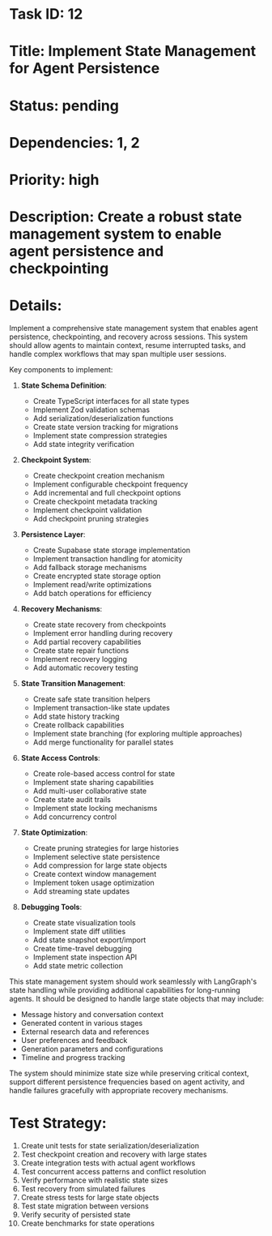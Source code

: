 # Task ID: 12
# Title: Implement State Management for Agent Persistence
# Status: pending
# Dependencies: 1, 2
# Priority: high
# Description: Create a robust state management system to enable agent persistence and checkpointing

# Details:
Implement a comprehensive state management system that enables agent persistence, checkpointing, and recovery across sessions. This system should allow agents to maintain context, resume interrupted tasks, and handle complex workflows that may span multiple user sessions.

Key components to implement:

1. **State Schema Definition**:
   - Create TypeScript interfaces for all state types
   - Implement Zod validation schemas
   - Add serialization/deserialization functions
   - Create state version tracking for migrations
   - Implement state compression strategies
   - Add state integrity verification

2. **Checkpoint System**:
   - Create checkpoint creation mechanism
   - Implement configurable checkpoint frequency
   - Add incremental and full checkpoint options
   - Create checkpoint metadata tracking
   - Implement checkpoint validation
   - Add checkpoint pruning strategies

3. **Persistence Layer**:
   - Create Supabase state storage implementation
   - Implement transaction handling for atomicity
   - Add fallback storage mechanisms
   - Create encrypted state storage option
   - Implement read/write optimizations
   - Add batch operations for efficiency

4. **Recovery Mechanisms**:
   - Create state recovery from checkpoints
   - Implement error handling during recovery
   - Add partial recovery capabilities
   - Create state repair functions
   - Implement recovery logging
   - Add automatic recovery testing

5. **State Transition Management**:
   - Create safe state transition helpers
   - Implement transaction-like state updates
   - Add state history tracking
   - Create rollback capabilities
   - Implement state branching (for exploring multiple approaches)
   - Add merge functionality for parallel states

6. **State Access Controls**:
   - Create role-based access control for state
   - Implement state sharing capabilities
   - Add multi-user collaborative state
   - Create state audit trails
   - Implement state locking mechanisms
   - Add concurrency control

7. **State Optimization**:
   - Create pruning strategies for large histories
   - Implement selective state persistence
   - Add compression for large state objects
   - Create context window management
   - Implement token usage optimization
   - Add streaming state updates

8. **Debugging Tools**:
   - Create state visualization tools
   - Implement state diff utilities
   - Add state snapshot export/import
   - Create time-travel debugging
   - Implement state inspection API
   - Add state metric collection

This state management system should work seamlessly with LangGraph's state handling while providing additional capabilities for long-running agents. It should be designed to handle large state objects that may include:

- Message history and conversation context
- Generated content in various stages
- External research data and references
- User preferences and feedback
- Generation parameters and configurations
- Timeline and progress tracking

The system should minimize state size while preserving critical context, support different persistence frequencies based on agent activity, and handle failures gracefully with appropriate recovery mechanisms.

# Test Strategy:
1. Create unit tests for state serialization/deserialization
2. Test checkpoint creation and recovery with large states
3. Create integration tests with actual agent workflows
4. Test concurrent access patterns and conflict resolution
5. Verify performance with realistic state sizes
6. Test recovery from simulated failures
7. Create stress tests for large state objects
8. Test state migration between versions
9. Verify security of persisted state
10. Create benchmarks for state operations